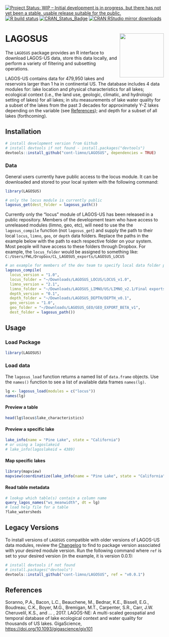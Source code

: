 
<!-- README.md is generated from README.Rmd. Please edit that file -->

[![Project Status: WIP – Initial development is in progress, but there
has not yet been a stable, usable release suitable for the
public.](https://www.repostatus.org/badges/latest/wip.svg)](https://www.repostatus.org/#wip)
[![R build
status](https://github.com/cont-limno/LAGOSUS/workflows/R-CMD-check/badge.svg)](https://github.com/cont-limno/LAGOSUS/actions)
[![CRAN_Status_Badge](http://www.r-pkg.org/badges/version/LAGOSUS)](https://cran.r-project.org/package=LAGOSUS)
[![CRAN RStudio mirror
downloads](http://cranlogs.r-pkg.org/badges/LAGOSUS)](https://cran.r-project.org/package=LAGOSUS)

# LAGOSUS <img src="man/figures/logo.png" align="right" height=140/>

The `LAGOSUS` package provides an R interface to download LAGOS-US data,
store this data locally, and perform a variety of filtering and
subsetting operations.

LAGOS-US contains data for 479,950 lakes and reservoirs larger than 1 ha
in continental US. The database includes 4 data modules for: lake
location and physical characteristics for all lakes; ecological context
(i.e., the land use, geologic, climatic, and hydrologic setting of
lakes) for all lakes; in situ measurements of lake water quality for a
subset of the lakes from the past 3 decades for approximately Y-Z lakes
depending on the variable (see
[References](https://github.com/cont-limno/LAGOSUS#references)); and
depth for a subset of all lakes (forthcoming).

## Installation

``` r
# install development version from Github
# install devtools if not found - install.packages("devtools")
devtools::install_github("cont-limno/LAGOSUS", dependencies = TRUE)
```

### Data

General users currently have public access to the locus module. It can
be downloaded and stored to your local system with the following
command:

``` r
library(LAGOSUS)

# only the locus module is currently public
lagosus_get(dest_folder = lagosus_path())
```

Currently only the “locus” module of LAGOS-US has been released in a
public repository. Members of the development team who have access to
unreleased modules (limno, geo, etc), will need to use the the
`lagosus_compile` function (not `lagosus_get`) and supply the path to
their local `locus`, `limno`, `geo`, or `depth` data folders. Replace
the paths in the example below with the path to each respective folder
on your system. Most people will have access to these folders through
Dropbox. For example, the `locus_folder` would be assigned to something
like: `C:/Users/FWL/Dropbox/CL_LAGOSUS_exports/LAGOSUS_LOCUS`

<!-- dir("../../../Downloads/") -->

``` r
# an example for members of the dev team to specify local data folder paths
lagosus_compile(
  locus_version = "1.0",
  locus_folder = "~/Downloads/LAGOSUS_LOCUS/LOCUS_v1.0",
  limno_version = "2.1",
  limno_folder = "~/Downloads/LAGOSUS_LIMNO/US/LIMNO_v2.1/Final exports",
  depth_version = "0.1",
  depth_folder = "~/Downloads/LAGOSUS_DEPTH/DEPTH_v0.1",
  geo_version = "1.0",
  geo_folder = "~/Downloads/LAGOSUS_GEO/GEO_EXPORT_BETA_v1",
  dest_folder = lagosus_path())
```

## Usage

### Load Package

``` r
library(LAGOSUS)
```

### Load data

The `lagosus_load` function returns a named list of `data.frame`
objects. Use the `names()` function to see a list of available data
frames `names(lg)`.

``` r
lg <- lagosus_load(modules = c("locus"))
names(lg)
```

<!-- ```{r load_data_cached, eval=FALSE, echo=FALSE} -->
<!-- dt <- readRDS(system.file("lagos_test_subset.rds", package = "LAGOSUS")) -->
<!-- names(dt) -->
<!-- ``` -->
<!-- #### Locate tables containing a variable  -->
<!-- ```{r eval=FALSE} -->
<!-- query_lagos_names("secchi") -->
<!-- ``` -->
<!-- ```{r echo=FALSE, eval=FALSE} -->
<!-- query_lagos_names("secchi", dt = dt) -->
<!-- ``` -->

#### Preview a table

``` r
head(lg$locus$lake_characteristics)
```

#### Preview a specific lake

``` r
lake_info(name = "Pine Lake", state = "California")
# or using a lagoslakeid
# lake_info(lagoslakeid = 4389)
```

#### Map specific lakes

``` r
library(mapview)
mapview(coordinatize(lake_info(name = "Pine Lake", state = "California")))
```

#### Read table metadata

``` r
# lookup which table(s) contain a column name 
query_lagos_names("ws_meanwidth", dt = lg)
# load help file for a table
?lake_watersheds
```

<!-- ```{r load printr, echo=FALSE,message=FALSE,results='hide', eval=FALSE} -->
<!-- loadNamespace("printr") -->
<!-- ``` -->
<!-- ```{r Read metadata for individual tables, eval=FALSE} -->
<!-- help.search("datasets", package = "LAGOSUS") -->
<!-- ``` -->
<!-- ```{r unload printr, echo=FALSE, eval=FALSE} -->
<!-- unloadNamespace("printr") -->
<!-- ``` -->

## Legacy Versions

To install versions of `LAGOSUS` compatible with older versions of
LAGOS-US data modules, review the
[Changelog](https://cont-limno.github.io/LAGOSUS/news/index.html) to
find to package version associated with your desired module version. Run
the following command where `ref` is set to your desired version (in the
example, it is version 0.0.1):

``` r
# install devtools if not found
# install.packages("devtools")
devtools::install_github("cont-limno/LAGOSUS", ref = "v0.0.1")
```

## References

Soranno, P.A., Bacon, L.C., Beauchene, M., Bednar, K.E., Bissell, E.G.,
Boudreau, C.K., Boyer, M.G., Bremigan, M.T., Carpenter, S.R., Carr, J.W.
Cheruvelil, K.S., and … , 2017. LAGOS-NE: A multi-scaled geospatial and
temporal database of lake ecological context and water quality for
thousands of US lakes. GigaScience,
<https://doi.org/10.1093/gigascience/gix101>
